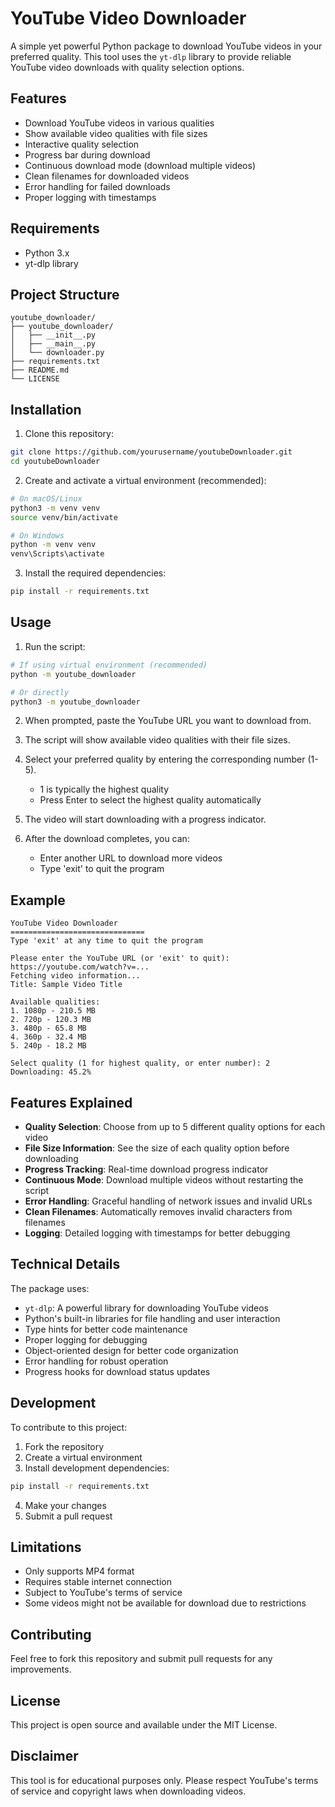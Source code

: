 # YouTube Video Downloader

A simple yet powerful Python package to download YouTube videos in your preferred quality. This tool uses the `yt-dlp` library to provide reliable YouTube video downloads with quality selection options.

## Features

- Download YouTube videos in various qualities
- Show available video qualities with file sizes
- Interactive quality selection
- Progress bar during download
- Continuous download mode (download multiple videos)
- Clean filenames for downloaded videos
- Error handling for failed downloads
- Proper logging with timestamps

## Requirements

- Python 3.x
- yt-dlp library

## Project Structure

```
youtube_downloader/
├── youtube_downloader/
│   ├── __init__.py
│   ├── __main__.py
│   └── downloader.py
├── requirements.txt
├── README.md
└── LICENSE
```

## Installation

1. Clone this repository:
```bash
git clone https://github.com/yourusername/youtubeDownloader.git
cd youtubeDownloader
```

2. Create and activate a virtual environment (recommended):
```bash
# On macOS/Linux
python3 -m venv venv
source venv/bin/activate

# On Windows
python -m venv venv
venv\Scripts\activate
```

3. Install the required dependencies:
```bash
pip install -r requirements.txt
```

## Usage

1. Run the script:
```bash
# If using virtual environment (recommended)
python -m youtube_downloader

# Or directly
python3 -m youtube_downloader
```

2. When prompted, paste the YouTube URL you want to download from.

3. The script will show available video qualities with their file sizes.

4. Select your preferred quality by entering the corresponding number (1-5).
   - 1 is typically the highest quality
   - Press Enter to select the highest quality automatically

5. The video will start downloading with a progress indicator.

6. After the download completes, you can:
   - Enter another URL to download more videos
   - Type 'exit' to quit the program

## Example

```
YouTube Video Downloader
==============================
Type 'exit' at any time to quit the program

Please enter the YouTube URL (or 'exit' to quit): https://youtube.com/watch?v=...
Fetching video information...
Title: Sample Video Title

Available qualities:
1. 1080p - 210.5 MB
2. 720p - 120.3 MB
3. 480p - 65.8 MB
4. 360p - 32.4 MB
5. 240p - 18.2 MB

Select quality (1 for highest quality, or enter number): 2
Downloading: 45.2%
```

## Features Explained

- **Quality Selection**: Choose from up to 5 different quality options for each video
- **File Size Information**: See the size of each quality option before downloading
- **Progress Tracking**: Real-time download progress indicator
- **Continuous Mode**: Download multiple videos without restarting the script
- **Error Handling**: Graceful handling of network issues and invalid URLs
- **Clean Filenames**: Automatically removes invalid characters from filenames
- **Logging**: Detailed logging with timestamps for better debugging

## Technical Details

The package uses:
- `yt-dlp`: A powerful library for downloading YouTube videos
- Python's built-in libraries for file handling and user interaction
- Type hints for better code maintenance
- Proper logging for debugging
- Object-oriented design for better code organization
- Error handling for robust operation
- Progress hooks for download status updates

## Development

To contribute to this project:

1. Fork the repository
2. Create a virtual environment
3. Install development dependencies:
```bash
pip install -r requirements.txt
```
4. Make your changes
5. Submit a pull request

## Limitations

- Only supports MP4 format
- Requires stable internet connection
- Subject to YouTube's terms of service
- Some videos might not be available for download due to restrictions

## Contributing

Feel free to fork this repository and submit pull requests for any improvements.

## License

This project is open source and available under the MIT License.

## Disclaimer

This tool is for educational purposes only. Please respect YouTube's terms of service and copyright laws when downloading videos. 